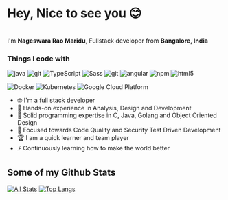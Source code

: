 <h1>Hey, Nice to see you 😊</h1>

<p></br> I'm <b>Nageswara Rao Maridu</b>, Fullstack developer from <b>Bangalore, India <img src="https://img.icons8.com/officel/16/000000/india.png" width=16/></b></p>
<h3>Things I code with</h3>
<p>
  <img alt="java" src="https://img.shields.io/badge/-JAVA-dae326?style=flat-square&logo=java&logoColor=black" />
  <img alt="git" src="https://img.shields.io/badge/-Git-2088FF?style=flat-square&logo=git&logoColor=white" />
  <img alt="TypeScript" src="https://img.shields.io/badge/-TypeScript-007ACC?style=flat-square&logo=typescript&logoColor=white" />
  <img alt="Sass" src="https://img.shields.io/badge/-Sass-CC6699?style=flat-square&logo=sass&logoColor=white" />
  <img alt="git" src="https://img.shields.io/badge/-Git-F05032?style=flat-square&logo=git&logoColor=white" />
  <img alt="angular" src="https://img.shields.io/badge/-Angular-DD0031?style=flat-square&logo=angular&logoColor=white" />
  <img alt="npm" src="https://img.shields.io/badge/-NPM-CB3837?style=flat-square&logo=npm&logoColor=white" />
  <img alt="html5" src="https://img.shields.io/badge/-HTML5-E34F26?style=flat-square&logo=html5&logoColor=white" />
</p>
<p>
  <img alt="Docker" src="https://img.shields.io/badge/-Docker-46a2f1?style=flat-square&logo=docker&logoColor=white" />
  <img alt="Kubernetes" src="https://img.shields.io/badge/-Kubernetes-267ee3?style=flat-square&logo=kubernetes&logoColor=black" />
  <img alt="Google Cloud Platform" src="https://img.shields.io/badge/-Google_Cloud_Platform-1a73e8?style=flat-square&logo=google-cloud&logoColor=white" />
</p>

<!--
### Hi there I am Nageswara Rao Maridu 🙂
**NageswaraRaoMaridu/NageswaraRaoMaridu** is a ✨ _special_ ✨ repository because its `README.md` (this file) appears on your GitHub profile.

Here are some ideas to get you started:

- 🔭 I’m currently working on ...
- 🌱 I’m currently learning ...
- 👯 I’m looking to collaborate on ...
- 🤔 I’m looking for help with ...
- 💬 Ask me about ...
- 📫 How to reach me: ...
- 😄 Pronouns: ...
- ⚡ Fun fact: ...
-->


<!-- - 📫 Let's get social: <a href="https://www.linkedin.com/in/nrmaridu/"> <img src="https://img.shields.io/badge/-LinkedIn-%233781da" alt="LinkedIn"/></a>   -->

- 🤓 I'm a full stack developer
- 💬 Hands-on experience in Analysis, Design and Development
- 💬 Solid programming expertise in C, Java, Golang and Object Oriented Design
- 💬 Focused towards Code Quality and Security Test Driven Development
- 🏆 I am a quick learner and team player
-  ⚡ Continuously learning how to make the world better

## Some of my Github Stats
[![All Stats](https://github-readme-stats-axpwmfcg3.vercel.app/api?username=NageswaraRaoMaridu&show_icons=true&include_all_commits=true&count_private=true&hide=contribs)](https://github.com/pedes/github-readme-stats)
[![Top Langs](https://github-readme-stats-axpwmfcg3.vercel.app/api/top-langs/?username=NageswaraRaoMaridu&layout=compact)](https://github.com/pedes/github-readme-stats)


